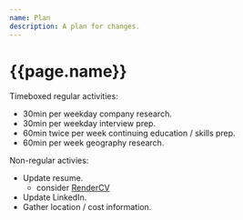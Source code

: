 ```yaml
---
name: Plan
description: A plan for changes.
---
```

<h1>{{page.name}}</h1>

Timeboxed regular activities:
- 30min per weekday company research.
- 30min per weekday interview prep.
- 60min twice per week continuing education / skills prep.
- 60min per week geography research.

Non-regular activies:
- Update resume.
  - consider [RenderCV](https://github.com/sinaatalay/rendercv) 
- Update LinkedIn.
- Gather location / cost information.

